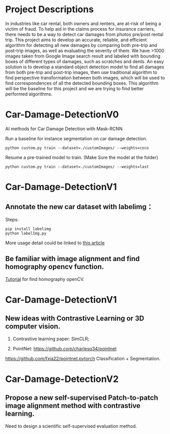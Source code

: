 # Project Descriptions
In industries like car rental, both owners and renters, are at-risk of being a victim of fraud. To help aid in the claims process for insurance carriers, there needs to be a way to detect car damages from photos pre/post rental trip. This project aims to develop an accurate, reliable, and efficient algorithm for detecting all new damages by comparing both pre-trip and post-trip images, as well as evaluating the severity of them. We have >1000 images taken from Google Image search result and labeled with bounding boxes of different types of damages, such as scratches and dents. An easy solution is to develop a standard object detection model to find all damages from both pre-trip and post-trip images, then use traditional algorithm to find perspective transformation between both images, which will be used to find correspondences of all the detected bounding boxes. This algorithm will be the baseline for this project and we are trying to find better performed algorithms.

# Car-Damage-DetectionV0
AI methods for Car Damage Detection with Mask-RCNN

Run a baseline for instance segmentation on car damage detection.

```
python custom.py train --dataset=./customImages/ --weights=coco
```

Resume a pre-trained model to train. (Make Sure the model at the folder)
```
python custom.py train --dataset=./customImages/ --weights=last
```


# Car-Damage-DetectionV1
## Annotate the new car dataset with labelimg：

Steps:

```
pip install labelimg
python labelImg.py
```

More usage detail could be linked to [this article](https://medium.com/deepquestai/object-detection-training-preparing-your-custom-dataset-6248679f0d1d)

## Be familiar with image alignment and find homography opencv function.

[Tutorial](https://www.learnopencv.com/homography-examples-using-opencv-python-c/) for find homography openCV.

# Car-Damage-DetectionV1
## New ideas with Contrastive Learning or 3D computer vision.

1. Contrastive learning paper: SimCLR;  

2. PointNet:  https://github.com/charlesq34/pointnet

https://github.com/fxia22/pointnet.pytorch  Classification + Segmentation.

# Car-Damage-DetectionV2
## Propose a new self-supervised Patch-to-patch image alignment method with contrastive learning. 
Need to design a scientific self-supervised evaluation method. 
